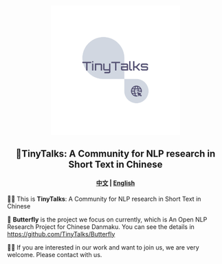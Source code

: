 <div align="center"><img src="TinyTalksLogo/logo_transparent.png" height="300px"/></div>
<h2 align="center"> 🔬TinyTalks: A Community for NLP research in Short Text in Chinese</h2>

<h4 align="center">
    <a href="https://github.com/DBsCCorpus">中文</a> |
    <a href="https://github.com/DBsCCorpus">English</a>
</h4>


🙋‍♀️ This is **TinyTalks**: A Community for NLP research in Short Text in Chinese

🦋 **Butterfly** is the project we focus on currently, which is An Open NLP Research Project for Chinese Danmaku. You can see the details in https://github.com/TinyTalks/Butterfly

👩‍💻 If you are interested in our work and want to join us, we are very welcome. Please contact with us.
<!--

**Here are some ideas to get you started:**

🙋‍♀️ This is TinyTalks: A Community for NLP research in Short Text in Chinese
🌈 Contribution guidelines - how can the community get involved?
👩‍💻 Useful resources - where can the community find your docs? Is there anything else the community should know?
🍿 Fun facts - what does your team eat for breakfast?
🧙 Remember, you can do mighty things with the power of [Markdown](https://docs.github.com/github/writing-on-github/getting-started-with-writing-and-formatting-on-github/basic-writing-and-formatting-syntax)
-->
